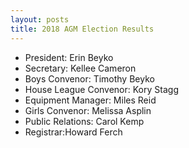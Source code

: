 ```yaml
---
layout: posts
title: 2018 AGM Election Results
---
```

* President: Erin Beyko
* Secretary: Kellee Cameron
* Boys Convenor: Timothy Beyko
* House League Convenor: Kory Stagg
* Equipment Manager: Miles Reid
* Girls Convenor: Melissa Asplin
* Public Relations: Carol Kemp
* Registrar:Howard Ferch
